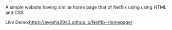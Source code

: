 A simple website having similar home page that of Netflix using using HTML and CSS

Live Demo:https://ayesha2943.github.io/Netflix-Homepage/
